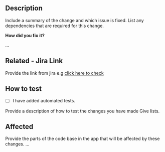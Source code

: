 ## Description

Include a summary of the change and which issue is fixed. List any dependencies that are required for this change.

**How did you fix it?**

...

## Related - Jira Link

Provide the link from jira e.g [click here to check](https://iworkedontask/example.com)

## How to test

- [ ] I have added automated tests.

Provide a description of how to test the changes you have made Give lists.

## Affected

Provide the parts of the code base in the app that will be affected by these changes.
...
